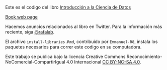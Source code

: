 Este es el codigo del libro [Introducción a la Ciencia de Datos ](https://rafalab.github.io/dslibro/) 

[Book web page](https://rafalab.github.io/dslibro/)

Hacemos anuncios relacionados al libro en Twitter. Para la información más reciente, siga [\@rafalab](https://twitter.com/rafalab).

El archivo `install-libraries.Rmd`, contribuido por `Emmanuel-R8`, instala  los paquetes necesarios para correr este codigo en su computadora.

Este trabajo se publica bajo la licencia Creative Commons Reconocimiento-NoComercial-CompartirIgual 4.0 Internacional [CC BY-NC-SA 4.0](https://creativecommons.org/licenses/by-nc-sa/4.0).


